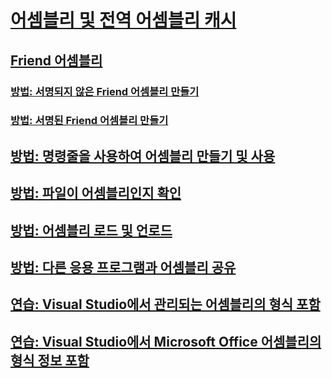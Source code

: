 # [어셈블리 및 전역 어셈블리 캐시](index.md)
## [Friend 어셈블리](friend-assemblies.md)
### [방법: 서명되지 않은 Friend 어셈블리 만들기](how-to-create-unsigned-friend-assemblies.md)
### [방법: 서명된 Friend 어셈블리 만들기](how-to-create-signed-friend-assemblies.md)
## [방법: 명령줄을 사용하여 어셈블리 만들기 및 사용](how-to-create-and-use-assemblies-using-the-command-line.md)
## [방법: 파일이 어셈블리인지 확인](how-to-determine-if-a-file-is-an-assembly.md)
## [방법: 어셈블리 로드 및 언로드](how-to-load-and-unload-assemblies.md)
## [방법: 다른 응용 프로그램과 어셈블리 공유](how-to-share-an-assembly-with-other-applications.md)
## [연습: Visual Studio에서 관리되는 어셈블리의 형식 포함](walkthrough-embedding-types-from-managed-assemblies-in-visual-studio.md)
## [연습: Visual Studio에서 Microsoft Office 어셈블리의 형식 정보 포함](walkthrough-embedding-type-information-from-microsoft-office-assemblies.md)
